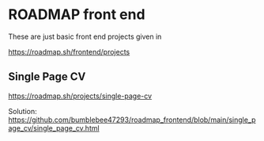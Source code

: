 # ROADMAP front end

These are just basic front end projects given in

https://roadmap.sh/frontend/projects


## Single Page CV
https://roadmap.sh/projects/single-page-cv

Solution: https://github.com/bumblebee47293/roadmap_frontend/blob/main/single_page_cv/single_page_cv.html

